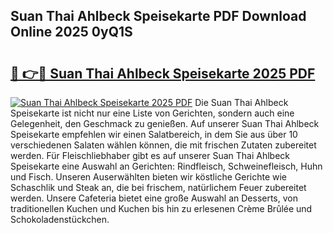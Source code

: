 ## Suan Thai Ahlbeck Speisekarte PDF Download Online 2025 0yQ1S

# <h2><a href="http://gca69pq.nevu.top/?p=Suan+Thai+Ahlbeck+Speisekarte">🔗 👉🔴 Suan Thai Ahlbeck Speisekarte 2025 PDF</a></h2>

[![Suan Thai Ahlbeck Speisekarte 2025 PDF](https://i.imgur.com/dBaPXMq.png)](http://gca69pq.nevu.top/?p=Suan+Thai+Ahlbeck+Speisekarte)
Die Suan Thai Ahlbeck Speisekarte ist nicht nur eine Liste von Gerichten, sondern auch eine Gelegenheit, den Geschmack zu genießen. Auf unserer Suan Thai Ahlbeck Speisekarte empfehlen wir einen Salatbereich, in dem Sie aus über 10 verschiedenen Salaten wählen können, die mit frischen Zutaten zubereitet werden. Für Fleischliebhaber gibt es auf unserer Suan Thai Ahlbeck Speisekarte eine Auswahl an Gerichten: Rindfleisch, Schweinefleisch, Huhn und Fisch. Unseren Auserwählten bieten wir köstliche Gerichte wie Schaschlik und Steak an, die bei frischem, natürlichem Feuer zubereitet werden. Unsere Cafeteria bietet eine große Auswahl an Desserts, von traditionellen Kuchen und Kuchen bis hin zu erlesenen Crème Brûlée und Schokoladenstückchen.

